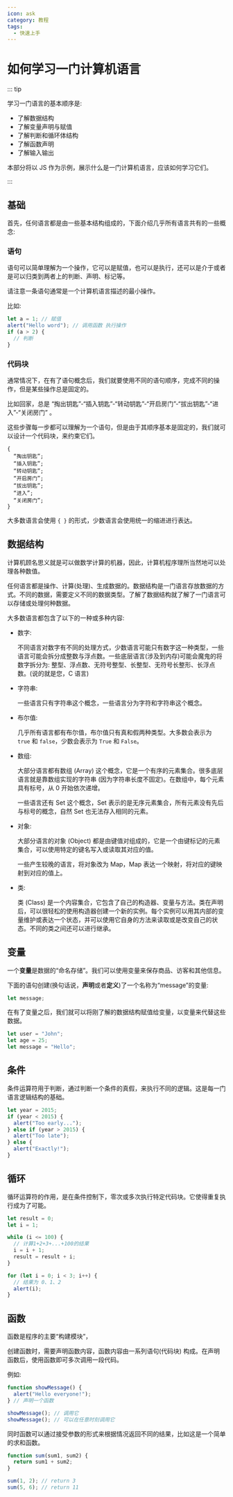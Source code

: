 ```yaml
---
icon: ask
category: 教程
tags:
  - 快速上手
---
```


# 如何学习一门计算机语言

::: tip

学习一门语言的基本顺序是:

- 了解数据结构
- 了解变量声明与赋值
- 了解判断和循环体结构
- 了解函数声明
- 了解输入输出

本部分将以 JS 作为示例，展示什么是一门计算机语言，应该如何学习它们。

:::

## 基础

首先，任何语言都是由一些基本结构组成的，下面介绍几乎所有语言共有的一些概念:

### 语句

语句可以简单理解为一个操作，它可以是赋值，也可以是执行，还可以是介于或者是可以归类到两者上的判断、声明、标记等。

请注意一条语句通常是一个计算机语言描述的最小操作。

比如:

```js
let a = 1; // 赋值
alert("Hello word"); // 调用函数 执行操作
if (a > 2) {
  // 判断
}
```

### 代码块

通常情况下，在有了语句概念后，我们就要使用不同的语句顺序，完成不同的操作，但是某些操作总是固定的。

比如回家，总是 “掏出钥匙”-“插入钥匙”-“转动钥匙”-“开启房门”-“拔出钥匙”-“进入”-“关闭房门” 。

这些步骤每一步都可以理解为一个语句，但是由于其顺序基本是固定的，我们就可以设计一个代码块，来约束它们。

```text
{
  “掏出钥匙”;
  “插入钥匙”;
  “转动钥匙”;
  “开启房门”;
  “拔出钥匙”;
  “进入”;
  “关闭房门”;
}
```

大多数语言会使用 `{ }` 的形式，少数语言会使用统一的缩进进行表达。

## 数据结构

计算机顾名思义就是可以做数学计算的机器，因此，计算机程序理所当然地可以处理各种数值。

任何语言都是操作、计算(处理)、生成数据的。数据结构是一门语言存放数据的方式。不同的数据，需要定义不同的数据类型。了解了数据结构就了解了一门语言可以存储或处理何种数据。

大多数语言都包含了以下的一种或多种内容:

- 数字:

  不同语言对数字有不同的处理方式，少数语言可能只有数字这一种类型，一些语言可能会拆分成整数与浮点数。一些底层语言(涉及到内存)可能会魔鬼的将数字拆分为: 整型、浮点数、无符号整型、长整型、无符号长整形、长浮点数。(说的就是您，C 语言)

- 字符串:

  一些语言只有字符串这个概念，一些语言分为字符和字符串这个概念。

- 布尔值:

  几乎所有语言都有布尔值，布尔值只有真和假两种类型。大多数会表示为 `true` 和 `false`，少数会表示为 `True` 和 `False`。

- 数组:

  大部分语言都有数组 (Array) 这个概念，它是一个有序的元素集合。很多底层语言就是靠数组实现的字符串 (因为字符串长度不固定)。在数组中，每个元素具有标号，从 0 开始依次递增。

  一些语言还有 Set 这个概念，Set 表示的是无序元素集合，所有元素没有先后与标号的概念，自然 Set 也无法存入相同的元素。

- 对象:

  大部分语言的对象 (Object) 都是由键值对组成的，它是一个由键标记的元素集合，可以使用特定的键名写入或读取其对应的值。

  一些产生较晚的语言，将对象改为 Map，Map 表达一个映射，将对应的键映射到对应的值上。

- 类:

  类 (Class) 是一个内容集合，它包含了自己的构造器、变量与方法。类在声明后，可以很轻松的使用构造器创建一个新的实例。每个实例可以用其内部的变量维护或表达一个状态，并可以使用它自身的方法来读取或是改变自己的状态。不同的类之间还可以进行继承。

## 变量

一个**变量**是数据的“命名存储”。我们可以使用变量来保存商品、访客和其他信息。

下面的语句创建(换句话说，**声明**或者**定义**)了一个名称为“message”的变量:

```js
let message;
```

在有了变量之后，我们就可以将刚了解的数据结构赋值给变量，以变量来代替这些数据。

```js
let user = "John";
let age = 25;
let message = "Hello";
```

## 条件

条件运算符用于判断，通过判断一个条件的真假，来执行不同的逻辑。这是每一门语言逻辑结构的基础。

```js
let year = 2015;
if (year < 2015) {
  alert("Too early...");
} else if (year > 2015) {
  alert("Too late");
} else {
  alert("Exactly!");
}
```

## 循环

循环运算符的作用，是在条件控制下，零次或多次执行特定代码块。它使得重复执行成为了可能。

```js
let result = 0;
let i = 1;

while (i <= 100) {
  // 计算1+2+3+...+100的结果
  i = i + 1;
  result = result + i;
}
```

```js
for (let i = 0; i < 3; i++) {
  // 结果为 0、1、2
  alert(i);
}
```

## 函数

函数是程序的主要“构建模块”，

创建函数时，需要声明函数内容，函数内容由一系列语句(代码块) 构成。在声明函数后，使用函数即可多次调用一段代码。

例如:

```js
function showMessage() {
  alert("Hello everyone!");
} // 声明一个函数

showMessage(); // 调用它
showMessage(); // 可以在任意时刻调用它
```

同时函数可以通过接受参数的形式来根据情况返回不同的结果，比如这是一个简单的求和函数。

```js
function sum(sum1, sum2) {
  return sum1 + sum2;
}

sum(1, 2); // return 3
sum(5, 6); // return 11
```
